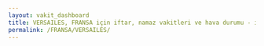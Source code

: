 ```yaml
---
layout: vakit_dashboard
title: VERSAILES, FRANSA için iftar, namaz vakitleri ve hava durumu - ilçe/eyalet seç
permalink: /FRANSA/VERSAILES/
---
```


<script type="text/javascript">
  var GLOBAL_COUNTRY = 'FRANSA';
  var GLOBAL_CITY = 'VERSAILES';
  var GLOBAL_STATE = '';
  var lat = 72;
  var lon = 21;
</script>

